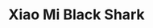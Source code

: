 ---
title: Xiao Mi Black Shark
images: ../static/xiaomi.jpg
deskripsi: Xiaomi Black Shark merupakan smartphone yang diciptakan khusus untuk main game.
--- 